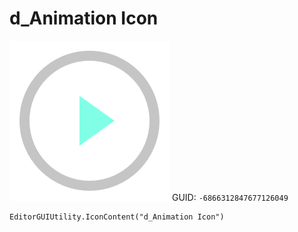 # d_Animation Icon
![](/img/d_Animation%20Icon.png)
GUID: `-6866312847677126049`
```
EditorGUIUtility.IconContent("d_Animation Icon")
```
